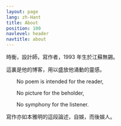 ```yaml
---
layout: page
lang: zh-Hant
title: About
position: 100
navlevel: header
navtitle: about
---
```


時衡，設計師，寫作者，1993 年生於江蘇無錫。

這裏是他的博客，用以盛放他涌動的靈感。

&emsp;&emsp;No poem is intended for the reader,

&emsp;&emsp;No picture for the beholder,

&emsp;&emsp;No symphony for the listener.

寫作亦如本雅明的這段論述，自娛，而後娛人。
